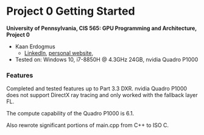 Project 0 Getting Started
====================

**University of Pennsylvania, CIS 565: GPU Programming and Architecture, Project 0**

* Kaan Erdogmus
  * [LinkedIn](https://www.linkedin.com/in/kaanberk), [personal website](https://kaan9.github.io),
* Tested on: Windows 10, i7-8850H @ 4.3GHz 24GB, nvidia Quadro P1000

### Features

Completed and tested features up to Part 3.3 DXR. nvidia Quadro P1000 does
not support DirectX ray tracing and only worked with the fallback layer FL.

The compute capability of the Quadro P1000 is 6.1.

Also rewrote significant portions of main.cpp from C++ to ISO C.
